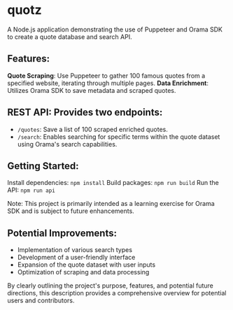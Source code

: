 # quotz

A Node.js application demonstrating the use of Puppeteer and Orama SDK to create a quote database and search API.

## Features:
**Quote Scraping**: Use Puppeteer to gather 100 famous quotes from a specified website, iterating through multiple pages.
**Data Enrichment**: Utilizes Orama SDK to save metadata and scraped quotes.

## REST API: Provides two endpoints:
- `/quotes`: Save a list of 100 scraped enriched quotes.
- `/search`: Enables searching for specific terms within the quote dataset using Orama's search capabilities.

## Getting Started:
Install dependencies: `npm install`
Build packages: `npm run build`
Run the API: `npm run api`

Note: This project is primarily intended as a learning exercise for Orama SDK and is subject to future enhancements.

## Potential Improvements:
- Implementation of various search types
- Development of a user-friendly interface
- Expansion of the quote dataset with user inputs
- Optimization of scraping and data processing

By clearly outlining the project's purpose, features, and potential future directions, this description provides a comprehensive overview for potential users and contributors.
